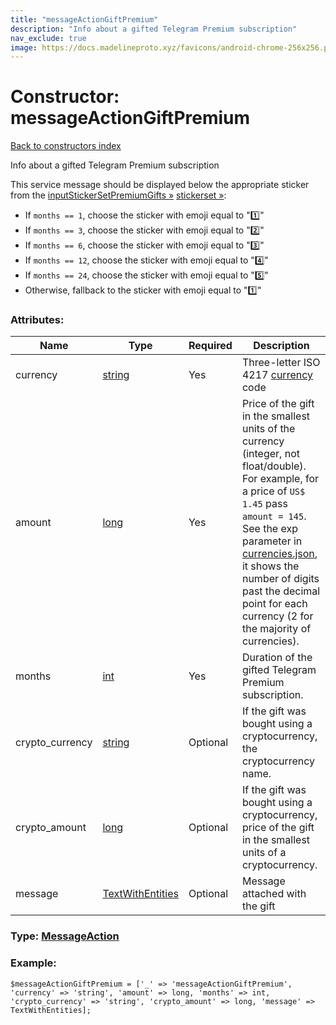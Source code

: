 ```yaml
---
title: "messageActionGiftPremium"
description: "Info about a gifted Telegram Premium subscription"
nav_exclude: true
image: https://docs.madelineproto.xyz/favicons/android-chrome-256x256.png
---
```

# Constructor: messageActionGiftPremium  
[Back to constructors index](/API_docs/constructors/index.html)



Info about a gifted Telegram Premium subscription

This service message should be displayed below the appropriate sticker from the [inputStickerSetPremiumGifts »](../constructors/inputStickerSetPremiumGifts.html) [stickerset »](https://core.telegram.org/api/stickers#stickersets):

- If `months == 1`, choose the sticker with emoji equal to "1️⃣"
- If `months == 3`, choose the sticker with emoji equal to "2️⃣"
- If `months == 6`, choose the sticker with emoji equal to "3️⃣"
- If `months == 12`, choose the sticker with emoji equal to "4️⃣"
- If `months == 24`, choose the sticker with emoji equal to "5️⃣"
- Otherwise, fallback to the sticker with emoji equal to "1️⃣"

### Attributes:

| Name     |    Type       | Required | Description |
|----------|---------------|----------|-------------|
|currency|[string](/API_docs/types/string.html) | Yes|Three-letter ISO 4217 [currency](https://core.telegram.org/bots/payments#supported-currencies) code|
|amount|[long](/API_docs/types/long.html) | Yes|Price of the gift in the smallest units of the currency (integer, not float/double). For example, for a price of `US$ 1.45` pass `amount = 145`. See the exp parameter in [currencies.json](https://core.telegram.org/bots/payments/currencies.json), it shows the number of digits past the decimal point for each currency (2 for the majority of currencies).|
|months|[int](/API_docs/types/int.html) | Yes|Duration of the gifted Telegram Premium subscription.|
|crypto\_currency|[string](/API_docs/types/string.html) | Optional|If the gift was bought using a cryptocurrency, the cryptocurrency name.|
|crypto\_amount|[long](/API_docs/types/long.html) | Optional|If the gift was bought using a cryptocurrency, price of the gift in the smallest units of a cryptocurrency.|
|message|[TextWithEntities](/API_docs/types/TextWithEntities.html) | Optional|Message attached with the gift|



### Type: [MessageAction](/API_docs/types/MessageAction.html)


### Example:

```
$messageActionGiftPremium = ['_' => 'messageActionGiftPremium', 'currency' => 'string', 'amount' => long, 'months' => int, 'crypto_currency' => 'string', 'crypto_amount' => long, 'message' => TextWithEntities];
```  

